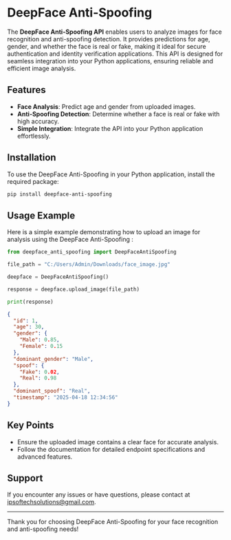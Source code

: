 # DeepFace Anti-Spoofing

The **DeepFace Anti-Spoofing API** enables users to analyze images for face recognition and anti-spoofing detection. It provides predictions for age, gender, and whether the face is real or fake, making it ideal for secure authentication and identity verification applications. This API is designed for seamless integration into your Python applications, ensuring reliable and efficient image analysis.

## Features

- **Face Analysis**: Predict age and gender from uploaded images.
- **Anti-Spoofing Detection**: Determine whether a face is real or fake with high accuracy.
- **Simple Integration**: Integrate the API into your Python application effortlessly.

## Installation

To use the DeepFace Anti-Spoofing  in your Python application, install the required package:

```bash
pip install deepface-anti-spoofing
```

## Usage Example

Here is a simple example demonstrating how to upload an image for analysis using the DeepFace Anti-Spoofing :

```python
from deepface_anti_spoofing import DeepFaceAntiSpoofing

file_path = "C:/Users/Admin/Downloads/face_image.jpg"

deepface = DeepFaceAntiSpoofing()

response = deepface.upload_image(file_path)

print(response)
```

```json
{
  "id": 1,
  "age": 30,
  "gender": {
    "Male": 0.85,
    "Female": 0.15
  },
  "dominant_gender": "Male",
  "spoof": {
    "Fake": 0.02,
    "Real": 0.98
  },
  "dominant_spoof": "Real",
  "timestamp": "2025-04-18 12:34:56"
}
```

## Key Points

- Ensure the uploaded image contains a clear face for accurate analysis.
- Follow the documentation for detailed endpoint specifications and advanced features.

## Support

If you encounter any issues or have questions, please contact at [ipsoftechsolutions@gmail.com](mailto:ipsoftechsolutions@gmail.com).

---

Thank you for choosing DeepFace Anti-Spoofing for your face recognition and anti-spoofing needs!